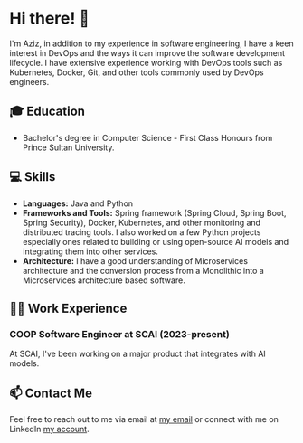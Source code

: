 # Hi there! 👋

I'm Aziz, in addition to my experience in software engineering, I have a keen interest in DevOps and the ways it can improve the software development lifecycle. I have extensive experience working with DevOps tools such as Kubernetes, Docker, Git, and other tools commonly used by DevOps engineers. 
## 🎓 Education

- Bachelor's degree in Computer Science - First Class Honours from Prince Sultan University.

## 💻 Skills

- **Languages:** Java and Python
- **Frameworks and Tools:** Spring framework (Spring Cloud, Spring Boot, Spring Security), Docker, Kubernetes, and other monitoring and distributed tracing tools. I also worked on a few Python projects especially ones related to building or using open-source AI models and integrating them into other services.
- **Architecture:** I have a good understanding of Microservices architecture and the conversion process from a Monolithic into a Microservices architecture based software.

## 👨‍💻 Work Experience

### COOP Software Engineer at SCAI (2023-present)

At SCAI, I've been working on a major product that integrates with AI models. 


## 📫 Contact Me

Feel free to reach out to me via email at [my email](mailto:abdulazezmohammads@gmail.com) or connect with me on LinkedIn [my account](https://www.linkedin.com/in/abdulaziz-al-alshaikh-a08670209/).

